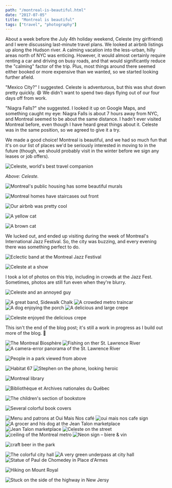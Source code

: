 ```yaml
---
path: "/montreal-is-beautiful.html"
date: "2017-07-05" 
title: "Montreal is beautiful"
tags: ["travel", "photography"]
---
```


About a week before the July 4th holiday weekend, Celeste (my girlfriend) and I were discussing last-minute travel plans. We looked at airbnb listings up along the Hudson river. A calming vacation into the less-urban, hilly areas north of NYC was enticing. However, it would almost certainly require renting a car and driving on busy roads, and that would significantly reduce the "calming" factor of the trip. Plus, most things around there seemed either booked or more expensive than we wanted, so we started looking further afield.

"Mexico City?" I suggested. Celeste is adventurous, but this was shut down pretty quickly. 😄 We didn't want to spend two days flying out of our four days off from work.

"Niagra Falls?" she suggested. I looked it up on Google Maps, and something caught my eye: Niagra Falls is about 7 hours away from NYC, and Montreal seemed to be about the same distance. I hadn't ever visited Montreal before, even though I have heard great things about it. Celeste was in the same position, so we agreed to give it a try. 

We made a good choice! Montreal is beautiful, and we had so much fun that it's on our list of places we'd be seriously interested in moving to in the future (though, we should probably visit in the winter before we sign any leases or job offers).

![Celeste, world's best travel companion](./images/2017-07-31_17.07.32edited540.jpg)

_Above: Celeste._

<img src="./images/2017-07-31_18.05.51edited537" alt="Montreal's public housing has some beautiful murals">

<p>
<img src="./images/2017-07-30-17.10.51-641.jpg" alt="Montreal homes have staircases out front">
</p>

<p>
<img src="./images/2017-07-30-17.53.43-601.jpg" alt="Our airbnb was pretty cool">
</p>

<img src="./images/2017-08-02_09.50.11edited354.jpg" alt="A yellow cat">

<p>
<img src="./images/2017-08-02_09.51.32edited457.jpg" alt="A brown cat" class="portrait">
</p>

We lucked out, and ended up visiting during the week of Montreal's International Jazz Festival. So, the city was buzzing, and every evening there was something perfect to do.

<img src="./images/2017-08-02-20.50.02-382.jpg" alt="Eclectic band at the Montreal Jazz Festival">

<p>
<img src="./images/2017-08-02-20.53.31-380.jpg" alt="Celeste at a show">
</p>

I took a lot of photos on this trip, including in crowds at the Jazz Fest. Sometimes, photos are still fun even when they're blurry.

<p>
<img src="./images/2017-08-02-20.53.34-379.jpg" alt="Celeste and an annoyed guy">
</p>

<img src="./images/2017-08-02-21.26.03-372.jpg" alt="A great band, Sidewalk Chalk">

<img src="./images/2017-08-01_00.04.49edited530.jpg" alt="A crowded metro traincar">



<img src="./images/2017-08-01_09.47.13edited529.jpg" alt="A dog enjoying the porch">

<img src="./images/2017-08-01_10.25.38edited525.jpg" alt="A delicious and large crepe" class="portrait">

<!-- <img src="./images/2017-08-01_10.44.06.jpg" alt="Celeste enjoyed the delicious crepe" class="portrait"> -->

![Celeste enjoyed the delicious crepe](./images/2017-08-01_10.44.06.jpg)

This isn't the end of the blog post; it's still a work in progress as I build out more of the blog. 🙂

<img src="./images/2017-08-01_13.43.30edited511.jpg" alt="The Montreal Biosphère">
<img src="./images/2017-08-01_14.33.03edited498.jpg" alt="Fishing on ther St. Lawrence River">
<img src="./images/2017-08-01_14.47.27edited495.jpg" alt="A camera-error panorama of the St. Lawrence River">

<p>
<img src="./images/2017-08-01_14.57.59edited494.jpg" alt="People in a park viewed from above" class="portrait">
</p>

<!-- <img src="./images/2017-08-01_15.11.19edited490.jpg" alt="Habitat 67, black and white photograph"> -->
<img src="./images/2017-08-01_15.12.24edited489.jpg" alt="Habitat 67">
<img src="./images/2017-08-01_15.36.09edited483.jpg" alt="Stephen on the phone, looking heroic">


<p>
<img src="./images/2017-08-01-17.39.48-359.jpg" alt="Montreal library">
</p>

<p>
<img src="./images/2017-08-01_17.50.47edited472.jpg" alt="Bibliothèque et Archives nationales du Québec" class="portrait">
</p>



<img src="./images/2017-08-02_12.04.42edited442.jpg" alt="The children's section of bookstore">

<p>
<img src="./images/2017-08-02_12.27.01edited440.jpg" alt="Several colorful book covers" class="portrait">
</p>




<img src="./images/2017-07-31-10.26.09-1-366.jpg" alt="Menu and patrons at Oui Mais Nos café">
<img src="./images/2017-07-31-10.26.51-585.jpg" alt="oui mais nos cafe sign">



<img src="./images/2017-07-31-11.54.57-364.jpg" alt="A grocer and his dog at the Jean Talon marketplace">

<img src="./images/2017-07-31-11.56.16-572.jpg" alt="Jean Talon marketplace">

<img src="./images/2017-07-31-17.41.15-539.jpg" alt="Celeste on the street">

<img src="./images/2017-08-01-13.02.13-360.jpg" alt="ceiling of the Montreal metro">



<img src="./images/2017-08-01-21.37.49-356.jpg" alt="Neon sign – biere & vin">

<p>
<img src="./images/2017-08-02-14.25.14-429.jpg" alt="craft beer in the park">
</p>




<img src="./images/2017-08-02-19.13.19-350.jpg" alt="The colorful city hall">
<img src="./images/2017-08-02-21.53.06-349.jpg" alt="A very green underpass at city hall">




<img src="./images/2017-08-02-17.44.45-352.jpg" alt="Statue of Paul de Chomedey in Place d'Armes">

<p>
<img src="./images/2017-08-02-14.48.47-421.jpg" alt="Hiking on Mount Royal">
</p>

<img src="./images/img_5730-343.jpg" alt="Stuck on the side of the highway in New Jersy">